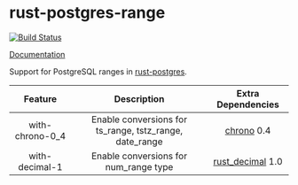 # rust-postgres-range
[![Build Status](https://travis-ci.org/sfackler/rust-postgres-range.svg?branch=master)](https://travis-ci.org/sfackler/rust-postgres-range)

[Documentation](https://sfackler.github.io/rust-postgres-range/doc/v0.8.2/postgres_range)

Support for PostgreSQL ranges in [rust-postgres](https://github.com/sfackler/rust-postgres).


|   **Feature**   |                     **Description**                     | **Extra Dependencies** |
|:---------------:|:-------------------------------------------------------:|:----------------------:|
| with-chrono-0_4 | Enable conversions for ts_range, tstz_range, date_range | [chrono](https://crates.io/crates/chrono) 0.4             |
| with-decimal-1  | Enable conversions for num_range type                   | [rust_decimal](https://crates.io/crates/rust-decimal) 1.0       |

